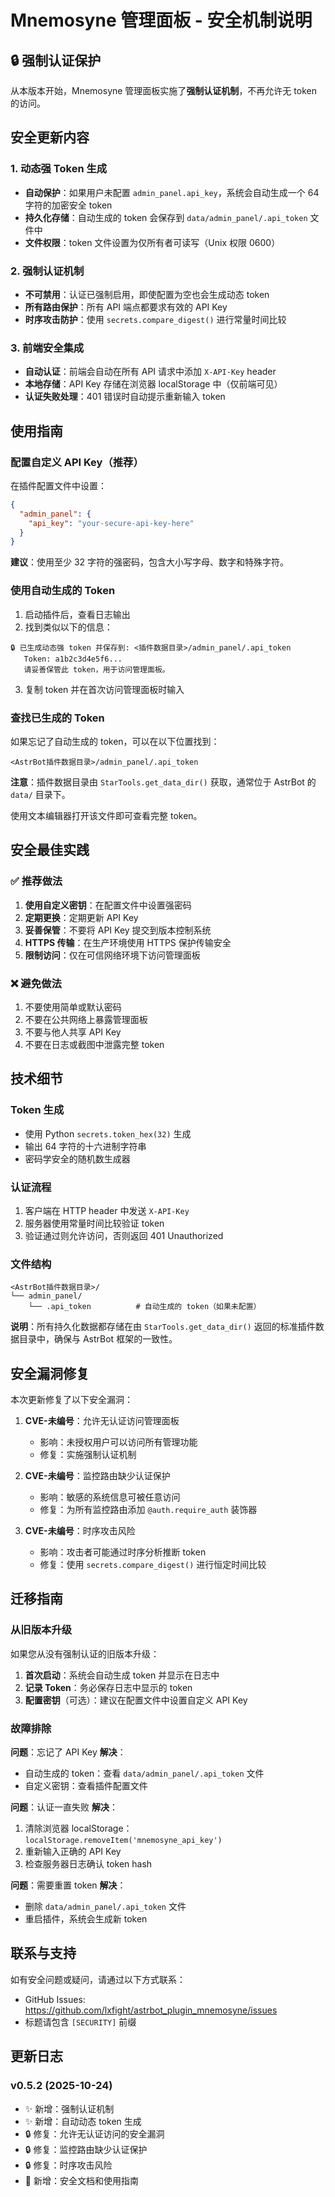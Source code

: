 # Mnemosyne 管理面板 - 安全机制说明

## 🔒 强制认证保护

从本版本开始，Mnemosyne 管理面板实施了**强制认证机制**，不再允许无 token 的访问。

## 安全更新内容

### 1. 动态强 Token 生成

- **自动保护**：如果用户未配置 `admin_panel.api_key`，系统会自动生成一个 64 字符的加密安全 token
- **持久化存储**：自动生成的 token 会保存到 `data/admin_panel/.api_token` 文件中
- **文件权限**：token 文件设置为仅所有者可读写（Unix 权限 0600）

### 2. 强制认证机制

- **不可禁用**：认证已强制启用，即使配置为空也会生成动态 token
- **所有路由保护**：所有 API 端点都要求有效的 API Key
- **时序攻击防护**：使用 `secrets.compare_digest()` 进行常量时间比较

### 3. 前端安全集成

- **自动认证**：前端会自动在所有 API 请求中添加 `X-API-Key` header
- **本地存储**：API Key 存储在浏览器 localStorage 中（仅前端可见）
- **认证失败处理**：401 错误时自动提示重新输入 token

## 使用指南

### 配置自定义 API Key（推荐）

在插件配置文件中设置：

```json
{
  "admin_panel": {
    "api_key": "your-secure-api-key-here"
  }
}
```

**建议**：使用至少 32 字符的强密码，包含大小写字母、数字和特殊字符。

### 使用自动生成的 Token

1. 启动插件后，查看日志输出
2. 找到类似以下的信息：

```
🔒 已生成动态强 token 并保存到: <插件数据目录>/admin_panel/.api_token
   Token: a1b2c3d4e5f6...
   请妥善保管此 token，用于访问管理面板。
```

3. 复制 token 并在首次访问管理面板时输入

### 查找已生成的 Token

如果忘记了自动生成的 token，可以在以下位置找到：

```
<AstrBot插件数据目录>/admin_panel/.api_token
```

**注意**：插件数据目录由 `StarTools.get_data_dir()` 获取，通常位于 AstrBot 的 `data/` 目录下。

使用文本编辑器打开该文件即可查看完整 token。

## 安全最佳实践

### ✅ 推荐做法

1. **使用自定义密钥**：在配置文件中设置强密码
2. **定期更换**：定期更新 API Key
3. **妥善保管**：不要将 API Key 提交到版本控制系统
4. **HTTPS 传输**：在生产环境使用 HTTPS 保护传输安全
5. **限制访问**：仅在可信网络环境下访问管理面板

### ❌ 避免做法

1. 不要使用简单或默认密码
2. 不要在公共网络上暴露管理面板
3. 不要与他人共享 API Key
4. 不要在日志或截图中泄露完整 token

## 技术细节

### Token 生成

- 使用 Python `secrets.token_hex(32)` 生成
- 输出 64 字符的十六进制字符串
- 密码学安全的随机数生成器

### 认证流程

1. 客户端在 HTTP header 中发送 `X-API-Key`
2. 服务器使用常量时间比较验证 token
3. 验证通过则允许访问，否则返回 401 Unauthorized

### 文件结构

```
<AstrBot插件数据目录>/
└── admin_panel/
    └── .api_token          # 自动生成的 token（如果未配置）
```

**说明**：所有持久化数据都存储在由 `StarTools.get_data_dir()` 返回的标准插件数据目录中，确保与 AstrBot 框架的一致性。

## 安全漏洞修复

本次更新修复了以下安全漏洞：

1. **CVE-未编号**：允许无认证访问管理面板
   - 影响：未授权用户可以访问所有管理功能
   - 修复：实施强制认证机制

2. **CVE-未编号**：监控路由缺少认证保护
   - 影响：敏感的系统信息可被任意访问
   - 修复：为所有监控路由添加 `@auth.require_auth` 装饰器

3. **CVE-未编号**：时序攻击风险
   - 影响：攻击者可能通过时序分析推断 token
   - 修复：使用 `secrets.compare_digest()` 进行恒定时间比较

## 迁移指南

### 从旧版本升级

如果您从没有强制认证的旧版本升级：

1. **首次启动**：系统会自动生成 token 并显示在日志中
2. **记录 Token**：务必保存日志中显示的 token
3. **配置密钥**（可选）：建议在配置文件中设置自定义 API Key

### 故障排除

**问题**：忘记了 API Key
**解决**：
- 自动生成的 token：查看 `data/admin_panel/.api_token` 文件
- 自定义密钥：查看插件配置文件

**问题**：认证一直失败
**解决**：
1. 清除浏览器 localStorage：`localStorage.removeItem('mnemosyne_api_key')`
2. 重新输入正确的 API Key
3. 检查服务器日志确认 token hash

**问题**：需要重置 token
**解决**：
- 删除 `data/admin_panel/.api_token` 文件
- 重启插件，系统会生成新 token

## 联系与支持

如有安全问题或疑问，请通过以下方式联系：

- GitHub Issues: https://github.com/lxfight/astrbot_plugin_mnemosyne/issues
- 标题请包含 `[SECURITY]` 前缀

## 更新日志

### v0.5.2 (2025-10-24)

- ✨ 新增：强制认证机制
- ✨ 新增：自动动态 token 生成
- 🔒 修复：允许无认证访问的安全漏洞
- 🔒 修复：监控路由缺少认证保护
- 🔒 修复：时序攻击风险
- 📝 新增：安全文档和使用指南